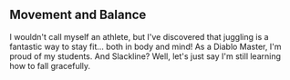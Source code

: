 ## Movement and Balance

I wouldn't call myself an athlete, but I've discovered that juggling is a fantastic way to stay fit... both in body and mind!
As a Diablo Master, I'm proud of my students.
And Slackline? Well, let's just say I'm still learning how to fall gracefully.
